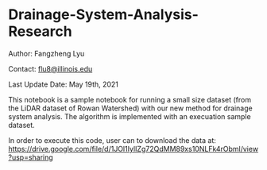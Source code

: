 # Drainage-System-Analysis-Research

Author: Fangzheng Lyu

Contact: flu8@illinois.edu

Last Update Date: May 19th, 2021

This notebook is a sample notebook for running a small size dataset (from the LiDAR dataset of Rowan Watershed) with our new method for drainage system analysis. The algorithm is implemented with an execuation sample dataset.

In order to execute this code, user can to download the data at: https://drive.google.com/file/d/1JOl1IylIZg72QdMM89xs10NLFk4rObml/view?usp=sharing

